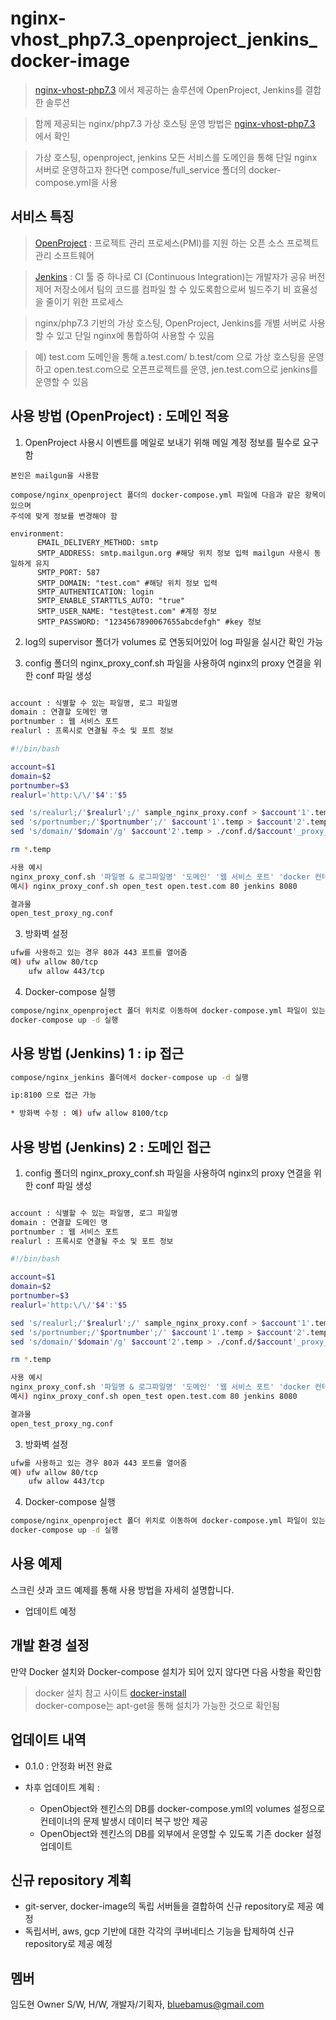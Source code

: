 # nginx-vhost_php7.3_openproject_jenkins_docker-image
> [nginx-vhost-php7.3] 에서 제공하는 솔루션에 OpenProject, Jenkins를 결합한 솔루션

> 함께 제공되는 nginx/php7.3 가상 호스팅 운영 방법은 [nginx-vhost-php7.3] 에서 확인

> 가상 호스팅, openproject, jenkins 모든 서비스를  도메인을 통해 단일 nginx 서버로 운영하고자 한다면
  compose/full_service 폴더의 docker-compose.yml을 사용

## 서비스 특징
 
> [OpenProject] : 프로젝트 관리 프로세스(PMI)를 지원 하는 오픈 소스 프로젝트 관리 소프트웨어

> [Jenkins] : CI 툴 중 하나로 CI (Continuous Integration)는 개발자가 공유 버전 제어 저장소에서 
  팀의 코드를 컴파일 할 수 있도록함으로써 빌드주기 비 효율성을 줄이기 위한 프로세스

> nginx/php7.3 기반의 가상 호스팅, OpenProject, Jenkins를 개별 서버로 사용할 수 있고 
  단일 nginx에 통합하여 사용할 수 있음

> 예) test.com 도메인을 통해 a.test.com/ b.test/com 으로 가상 호스팅을 운영하고 
      open.test.com으로 오픈프로젝트를 운영,
      jen.test.com으로 jenkins를 운영할 수 있음

## 사용 방법 (OpenProject) : 도메인 적용

1. OpenProject 사용시 이벤트를 메일로 보내기 위해 메일 계정 정보를 필수로 요구함

```
본인은 mailgun을 사용함

compose/nginx_openproject 폴더의 docker-compose.yml 파일에 다음과 같은 항목이 있으며  
주석에 맞게 정보를 변경해야 함

environment:
      EMAIL_DELIVERY_METHOD: smtp
      SMTP_ADDRESS: smtp.mailgun.org #해당 위치 정보 입력 mailgun 사용시 동일하게 유지
      SMTP_PORT: 587
      SMTP_DOMAIN: "test.com" #해당 위치 정보 입력
      SMTP_AUTHENTICATION: login
      SMTP_ENABLE_STARTTLS_AUTO: "true"
      SMTP_USER_NAME: "test@test.com" #계정 정보
      SMTP_PASSWORD: "1234567890067655abcdefgh" #key 정보
```

2. log의 supervisor 폴더가 volumes 로 연동되어있어 log 파일을 실시간 확인 가능

3. config 폴더의 nginx_proxy_conf.sh 파일을 사용하여 nginx의 proxy 연결을 위한 conf 파일 생성

```sh

account : 식별할 수 있는 파일명, 로그 파일명
domain : 연결할 도메인 명
portnumber : 웹 서비스 포트
realurl : 프록시로 연결될 주소 및 포트 정보

#!/bin/bash

account=$1
domain=$2
portnumber=$3
realurl='http:\/\/'$4':'$5

sed 's/realurl;/'$realurl';/' sample_nginx_proxy.conf > $account'1'.temp
sed 's/portnumber;/'$portnumber';/' $account'1'.temp > $account'2'.temp
sed 's/domain/'$domain'/g' $account'2'.temp > ./conf.d/$account'_proxy_ng'.conf 

rm *.temp
```

```sh
사용 예시 
nginx_proxy_conf.sh '파일명 & 로그파일명' '도메인' '웹 서비스 포트' 'docker 컨테이너 이름' 'docker 컨테이너 서비스 포트'
예시) nginx_proxy_conf.sh open_test open.test.com 80 jenkins 8080

결과물 
open_test_proxy_ng.conf
```

3. 방화벽 설정

```sh
ufw를 사용하고 있는 경우 80과 443 포트를 열어줌
예) ufw allow 80/tcp
    ufw allow 443/tcp
```

4. Docker-compose 실행

```sh
compose/nginx_openproject 폴더 위치로 이동하여 docker-compose.yml 파일이 있는 곳에서
docker-compose up -d 실행
```

## 사용 방법 (Jenkins) 1 : ip 접근

```sh
compose/nginx_jenkins 폴더에서 docker-compose up -d 실행

ip:8100 으로 접근 가능

* 방화벽 수정 : 예) ufw allow 8100/tcp

```

## 사용 방법 (Jenkins) 2 : 도메인 접근

1. config 폴더의 nginx_proxy_conf.sh 파일을 사용하여 nginx의 proxy 연결을 위한 conf 파일 생성

```sh

account : 식별할 수 있는 파일명, 로그 파일명
domain : 연결할 도메인 명
portnumber : 웹 서비스 포트
realurl : 프록시로 연결될 주소 및 포트 정보

#!/bin/bash

account=$1
domain=$2
portnumber=$3
realurl='http:\/\/'$4':'$5

sed 's/realurl;/'$realurl';/' sample_nginx_proxy.conf > $account'1'.temp
sed 's/portnumber;/'$portnumber';/' $account'1'.temp > $account'2'.temp
sed 's/domain/'$domain'/g' $account'2'.temp > ./conf.d/$account'_proxy_ng'.conf 

rm *.temp
```

```sh
사용 예시 
nginx_proxy_conf.sh '파일명 & 로그파일명' '도메인' '웹 서비스 포트' 'docker 컨테이너 이름' 'docker 컨테이너 서비스 포트'
예시) nginx_proxy_conf.sh open_test open.test.com 80 jenkins 8080

결과물 
open_test_proxy_ng.conf
```

3. 방화벽 설정

```sh
ufw를 사용하고 있는 경우 80과 443 포트를 열어줌
예) ufw allow 80/tcp
    ufw allow 443/tcp
```

4. Docker-compose 실행

```sh
compose/nginx_openproject 폴더 위치로 이동하여 docker-compose.yml 파일이 있는 곳에서
docker-compose up -d 실행
```


## 사용 예제

스크린 샷과 코드 예제를 통해 사용 방법을 자세히 설명합니다.
- 업데이트 예정

## 개발 환경 설정

만약 Docker 설치와 Docker-compose 설치가 되어 있지 않다면 다음 사항을 확인함

> docker 설치 참고 사이트 [docker-install]  
> docker-compose는 apt-get을 통해 설치가 가능한 것으로 확인됨

## 업데이트 내역

* 0.1.0 : 안정화 버전 완료  

* 차후 업데이트 계획 :   
  - OpenObject와 젠킨스의 DB를 docker-compose.yml의 volumes 설정으로 컨테이너의 문제 발생시 데이터 복구 방안 제공
  - OpenObject와 젠킨스의 DB를 외부에서 운영할 수 있도록 기존 docker 설정 업데이트 
 
## 신규 repository 계획
 - git-server, docker-image의 독립 서버들을 결합하여 신규 repository로 제공 예정  
 - 독립서버, aws, gcp 기반에 대한 각각의 쿠버네티스 기능을 탑제하여 신규 repository로 제공 예정  
    

## 멤버

임도현 Owner S/W, H/W, 개발자/기획자, bluebamus@gmail.com

<!-- Markdown link & img dfn's -->
[docker-install]: https://hcnam.tistory.com/25 
[nginx-vhost-php7.3]: https://github.com/bluebamus/nginx-vhost-php7.3
[OpenProject]: http://wiki.webnori.com/display/pms/Open+Project+7
[Jenkins]: https://jjeongil.tistory.com/810
